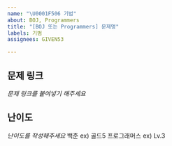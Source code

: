 ```yaml
---
name: "\U0001F506 기범"
about: BOJ, Programmers
title: "[BOJ 또는 Programmers] 문제명"
labels: 기범
assignees: GIVEN53

---
```


## 문제 링크
*문제 링크를 붙여넣기 해주세요*

## 난이도
*난이도를 작성해주세요*
백준 ex) 골드5
프로그래머스 ex) Lv.3
